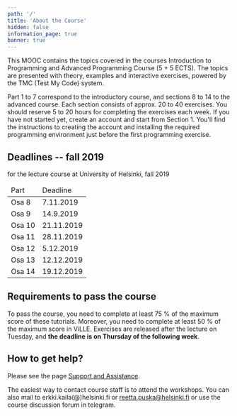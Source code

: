```yaml
---
path: '/'
title: 'About the Course'
hidden: false
information_page: true
banner: true
---
```


This MOOC contains the topics covered in the courses Introduction to
Programming and Advanced Programming Course (5 + 5 ECTS). The topics
are presented with theory, examples and interactive exercises, powered
by the TMC (Test My Code) system.

Part 1 to 7 correspond to the introductory course, and sections 8 to
14 to the advanced course. Each section consists of approx. 20 to 40
exercises. You should reserve 5 to 20 hours for completing the
exercises each week. If you have not started yet, create an account
and start from Section 1. You'll find the instructions to creating
the account and installing the required programming environment just
before the first programming exercise.


## Deadlines -- fall 2019

for the lecture course at University of Helsinki, fall 2019

<table>
  <thead>
    <tr>
      <td>Part</td>
      <td>Deadline</td>
    </tr>
  </th>
  <tbody>
    <tr>
      <td>Osa 8</td>
      <td>7.11.2019</td>
    </tr>
    <tr>
      <td>Osa 9</td>
      <td>14.9.2019</td>
    </tr>
    <tr>
      <td>Osa 10</td>
      <td>21.11.2019</td>
    </tr>
    <tr>
      <td>Osa 11</td>
      <td>28.11.2019</td>
    </tr>
    <tr>
      <td>Osa 12</td>
      <td>5.12.2019</td>
    </tr>
    <tr>
      <td>Osa 13</td>
      <td>12.12.2019</td>
    </tr>
    <tr>
      <td>Osa 14</td>
      <td>19.12.2019</td>
    </tr>
  </tbody>
</table>

## Requirements to pass the course

To pass the course, you need to complete at least 75 % of the
maximum score of these tutorials. Moreover, you need to complete at least
50 % of the maximum score in ViLLE. Exercises are released after the
lecture on Tuesday, and **the deadline is on Thursday of the following week**.

## How to get help?

Please see the page [Support and Assistance](/support-and-assistance).

The easiest way to contact course staff is to attend the workshops.
You can also mail to erkki.kaila(@)helsinki.fi or reetta.puska@helsinki.fi
or use the course discussion forum in telegram.
